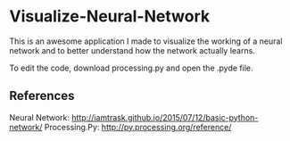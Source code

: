 # Visualize-Neural-Network
This is an awesome application I made to visualize the working of a neural network and to better understand how the network actually learns.

To edit the code, download processing.py and open the .pyde file.


## References
Neural Network: http://iamtrask.github.io/2015/07/12/basic-python-network/
Processing.Py: http://py.processing.org/reference/

